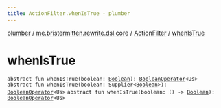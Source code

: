 ```yaml
---
title: ActionFilter.whenIsTrue - plumber
---
```


[plumber](../../index.html) / [me.bristermitten.rewrite.dsl.core](../index.html) / [ActionFilter](index.html) / [whenIsTrue](./when-is-true.html)

# whenIsTrue

`abstract fun whenIsTrue(boolean: `[`Boolean`](https://kotlinlang.org/api/latest/jvm/stdlib/kotlin/-boolean/index.html)`): `[`BooleanOperator`](../-boolean-operator/index.html)`<Us>`
`abstract fun whenIsTrue(boolean: Supplier<`[`Boolean`](https://kotlinlang.org/api/latest/jvm/stdlib/kotlin/-boolean/index.html)`>): `[`BooleanOperator`](../-boolean-operator/index.html)`<Us>`
`abstract fun whenIsTrue(boolean: () -> `[`Boolean`](https://kotlinlang.org/api/latest/jvm/stdlib/kotlin/-boolean/index.html)`): `[`BooleanOperator`](../-boolean-operator/index.html)`<Us>`